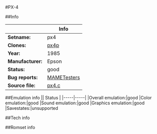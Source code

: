 #PX-4

##Info

||Info|
|-----|-----|
|**Setname:**|px4
|**Clones:**|[px4p](px4p.md)
|**Year:**|1985
|**Manufacturer:**|Epson
|**Status:**|good
|**Bug reports:**|[MAMETesters](http://mametesters.org/view_all_set.php?type=1&temporary=y&search=px4.c)
|**Source file:**|[px4.c](https://github.com/mamedev/mame/blob/master/src/mess/drivers/px4.c)

##Emulation info
|| Status |
|-----|-----|
|Overall emulation:|good
|Color emulation:|good
|Sound emulation:|good
|Graphics emulation:|good
|Savestates:|unsupported

##Tech info

##Romset info

<!--- START OF EDITED COMMENT DO NOT TOUCH TEXT ABOVE-->
